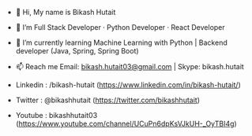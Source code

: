 - 👋 Hi, My name is Bikash Hutait
- 👀 I’m Full Stack Developer · Python Developer · React Developer
- 🌱 I’m currently learning Machine Learning with Python | Backend developer (Java, Spring, Spring Boot)
- 📫 Reach me Email: bikash.hutait03@gmail.com  | Skype: bikash.hutait

- Linkedin : /bikash-hutait (https://www.linkedin.com/in/bikash-hutait/)
- Twitter : @bikashhutait (https://twitter.com/bikashhutait)
- Youtube : bikashhutait03 (https://www.youtube.com/channel/UCuPn6dpKsVJkUH-_OyTBI4g)

<!---
bikash-hutait/bikash-hutait is a ✨ special ✨ repository because its `README.md` (this file) appears on your GitHub profile.
You can click the Preview link to take a look at your changes.
--->
